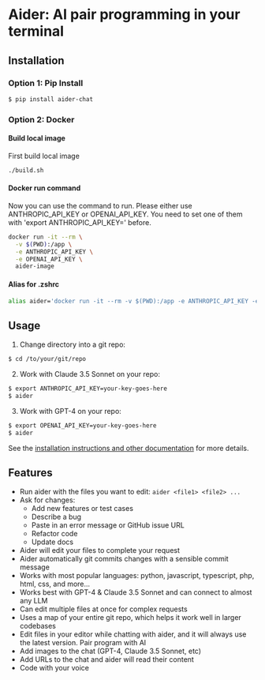 # Aider: AI pair programming in your terminal

## Installation

### Option 1: Pip Install

```bash
$ pip install aider-chat
```

### Option 2: Docker

#### Build local image

First build local image

```bash
./build.sh
```

#### Docker run command

Now you can use the command to run. Please either use ANTHROPIC_API_KEY
or OPENAI_API_KEY. You need to set one of them with 'export ANTHROPIC_API_KEY=<key>' before.

```bash
docker run -it --rm \
  -v $(PWD):/app \
  -e ANTHROPIC_API_KEY \
  -e OPENAI_API_KEY \
  aider-image
```

#### Alias for .zshrc
```bash
alias aider='docker run -it --rm -v $(PWD):/app -e ANTHROPIC_API_KEY -e OPENAI_API_KEY aider-image'
```

## Usage

1. Change directory into a git repo:
```bash
$ cd /to/your/git/repo
```

2. Work with Claude 3.5 Sonnet on your repo:
```bash
$ export ANTHROPIC_API_KEY=your-key-goes-here
$ aider
```

3. Work with GPT-4 on your repo:
```bash
$ export OPENAI_API_KEY=your-key-goes-here
$ aider
```

See the [installation instructions and other documentation](https://aider.chat/docs/) for more details.

## Features

- Run aider with the files you want to edit: `aider <file1> <file2> ...`
- Ask for changes:
  - Add new features or test cases
  - Describe a bug
  - Paste in an error message or GitHub issue URL
  - Refactor code
  - Update docs
- Aider will edit your files to complete your request
- Aider automatically git commits changes with a sensible commit message
- Works with most popular languages: python, javascript, typescript, php, html, css, and more...
- Works best with GPT-4 & Claude 3.5 Sonnet and can connect to almost any LLM
- Can edit multiple files at once for complex requests
- Uses a map of your entire git repo, which helps it work well in larger codebases
- Edit files in your editor while chatting with aider, and it will always use the latest version. Pair program with AI
- Add images to the chat (GPT-4, Claude 3.5 Sonnet, etc)
- Add URLs to the chat and aider will read their content
- Code with your voice
